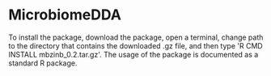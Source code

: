 # MicrobiomeDDA
To install the package, download the package, open a terminal, change path to the directory that contains the downloaded .gz file, and then type 'R CMD INSTALL mbzinb_0.2.tar.gz'. The usage of the package is documented as a standard R package.
